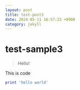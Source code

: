 ```yaml
---
layout: post
title: test-post3
date: 2024-05-11 16:57:23 +0900
category: jekyll
---
```

# test-sample3
> Hello!

This is code
```ruby
print 'hello world'
```
